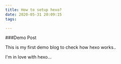 ```yaml
---
title: How to setup hexo?
date: 2020-05-31 20:09:15
tags:

---
```


###Demo Post

This is my first demo blog to check how hexo works..

I'm in love with hexo...

